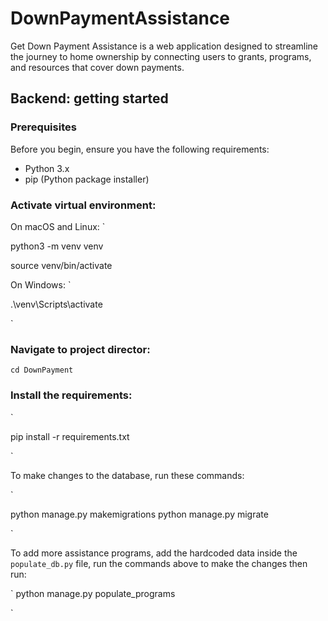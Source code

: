 # DownPaymentAssistance
Get Down Payment Assistance is a web application designed to streamline the journey to home ownership by connecting users to grants, programs, and resources that cover down payments. 


## Backend: getting started

### Prerequisites

Before you begin, ensure you have the following requirements:

- Python 3.x
- pip (Python package installer)

### Activate virtual environment:

On macOS and Linux:
`

python3 -m venv venv

source venv/bin/activate



On Windows:
`

.\venv\Scripts\activate


`
### Navigate to project director:

`
cd DownPayment
`

### Install the requirements:
`

pip install -r requirements.txt

`

To make changes to the database, run these commands:

`

python manage.py makemigrations
python manage.py migrate

`

To add more assistance programs, add the hardcoded data inside the `populate_db.py` file, run the commands above to make the changes then run:

`
python manage.py populate_programs

`

